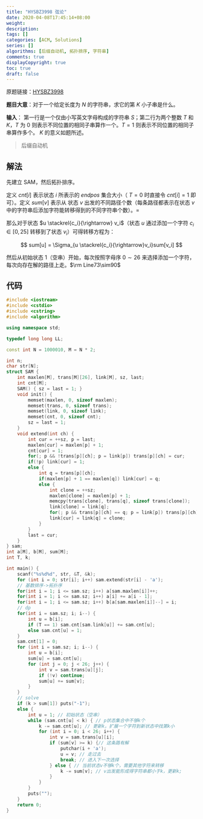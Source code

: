 ```yaml
---
title: "HYSBZ3998 弦论"
date: 2020-04-08T17:45:14+08:00
weight: 
description:
tags: []
categories: [ACM, Solutions]
series: []
algorithms: [后缀自动机, 拓扑排序, 字符串]
comments: true
displayCopyright: true
toc: true
draft: false
---
```


原题链接：[HYSBZ3998](http://www.lydsy.com/JudgeOnline/problem.php?id=3998)

**题目大意**：对于一个给定长度为 $N$ 的字符串，求它的第 $K$ 小子串是什么。

**输入**： 第一行是一个仅由小写英文字母构成的字符串 $S$；第二行为两个整数 $T$ 和 $K$，$T$ 为 $0$ 则表示不同位置的相同子串算作一个。$T=1$ 则表示不同位置的相同子串算作多个。 $K$ 的意义如题所述。

<!--more-->

> 后缀自动机

## 解法

先建立 SAM，然后拓扑排序。

定义 $cnt[i]$ 表示状态 $i$ 所表示的 $endpos$ 集合大小（ $T=0$ 时直接令 $cnt[i]=1$ 即可）。定义 $sum[v]$ 表示从 状态 $v$ 出发的不同路径个数（每条路径都表示在状态 $v$ 中的字符串后添加字符能转移得到的不同字符串个数）。=

那么对于状态 $u \stackrel{c_i}{\rightarrow} v_i$（状态 $u$ 通过添加一个字符 $c_i\in[0,25]$ 转移到了状态 $v_i$）可得转移方程为：

<div>

$$
sum[u] = \Sigma_{u \stackrel{c_i}{\rightarrow}v_i}sum[v_i]
$$

</div>

然后从初始状态 $1$（空串）开始，每次按照字母序 $0\sim 26$ 来选择添加一个字符，每次向存在解的路径上走。$\rm Line73\sim90$

## 代码

```cpp
#include <iostream>
#include <cstdio>
#include <cstring>
#include <algorithm>

using namespace std;

typedef long long LL;

const int N = 1000010, M = N * 2;

int n;
char str[N];
struct SAM {
    int maxlen[M], trans[M][26], link[M], sz, last;
    int cnt[M];
    SAM() { sz = last = 1; }
    void init() {
        memset(maxlen, 0, sizeof maxlen);
        memset(trans, 0, sizeof trans);
        memset(link, 0, sizeof link);
        memset(cnt, 0, sizeof cnt);
        sz = last = 1;
    }
    void extend(int ch) {
        int cur = ++sz, p = last;
        maxlen[cur] = maxlen[p] + 1;
        cnt[cur] = 1;
        for(; p && !trans[p][ch]; p = link[p]) trans[p][ch] = cur;
        if(!p) link[cur] = 1;
        else {
            int q = trans[p][ch];
            if(maxlen[p] + 1 == maxlen[q]) link[cur] = q;
            else {
                int clone = ++sz;
                maxlen[clone] = maxlen[p] + 1;
                memcpy(trans[clone], trans[q], sizeof trans[clone]);
                link[clone] = link[q];
                for(; p && trans[p][ch] == q; p = link[p]) trans[p][ch] = clone;
                link[cur] = link[q] = clone;
            }
        }
        last = cur;
    }
} sam;
int a[M], b[M], sum[M];
int T, k;

int main() {
    scanf("%s%d%d", str, &T, &k);
    for (int i = 0; str[i]; i++) sam.extend(str[i] - 'a');
   	// 基数排序->拓扑序
    for(int i = 1; i <= sam.sz; i++) a[sam.maxlen[i]]++;
    for(int i = 1; i <= sam.sz; i++) a[i] += a[i - 1];
    for(int i = 1; i <= sam.sz; i++) b[a[sam.maxlen[i]]--] = i;
    // dp 
    for(int i = sam.sz; i; i--) {
        int u = b[i];
        if (T == 1) sam.cnt[sam.link[u]] += sam.cnt[u];
        else sam.cnt[u] = 1;
    }
    sam.cnt[1] = 0;
    for (int i = sam.sz; i; i--) {
        int u = b[i];
        sum[u] = sam.cnt[u];
        for (int j = 0; j < 26; j++) {
            int v = sam.trans[u][j];
            if (!v) continue;
            sum[u] += sum[v];
        }
    }
    // solve
    if (k > sum[1]) puts("-1");
    else {
        int u = 1; // 初始状态（空串）
        while (sam.cnt[u] < k) { // p状态集合中不够k个
            k -= sam.cnt[u]; // 更新k，扩展一个字符到新状态中找第k小
            for (int i = 0; i < 26; i++) {
                int v = sam.trans[u][i];
                if (sum[v] >= k) {// 这条路有解
                    putchar(i + 'a');
                    u = v; // 走过去
                    break; // 进入下一次选择
                } else { // 当前状态v不够k个，需要其他字符来转移
                    k -= sum[v]; // v出发能形成得字符串都小于k，更新k;
                }
            }
        }
        puts("");
    }
    return 0;
}
```

